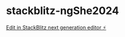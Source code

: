 # stackblitz-ngShe2024

[Edit in StackBlitz next generation editor ⚡️](https://stackblitz.com/~/github.com/RCRicky1206/stackblitz-ngShe2024)